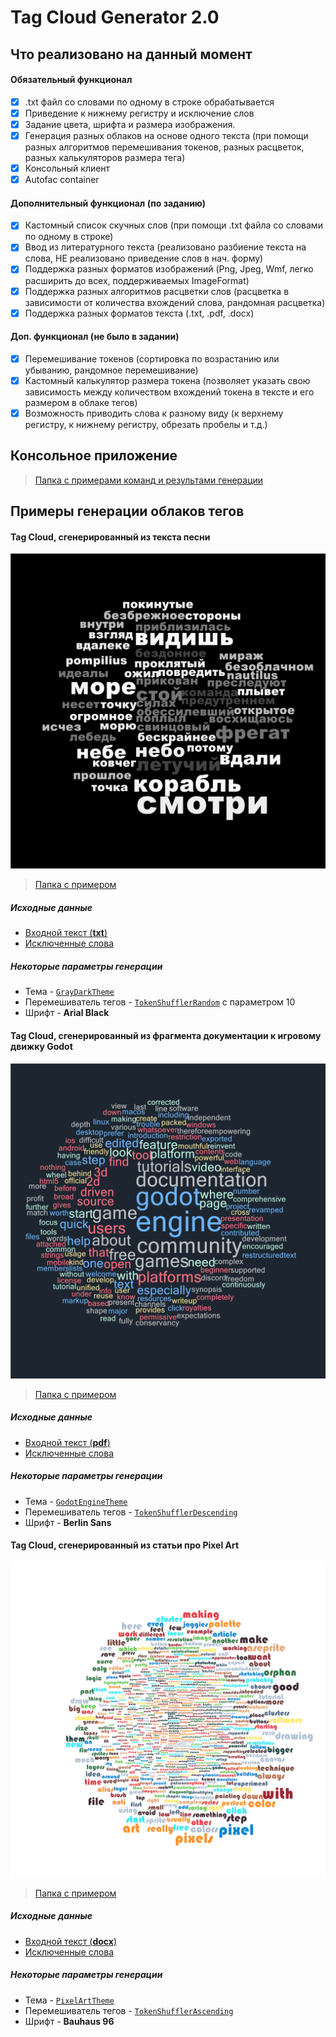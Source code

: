 # Tag Cloud Generator 2.0

## Что реализовано на данный момент

#### Обязательный функционал

- [x] .txt файл со словами по одному в строке обрабатывается
- [x] Приведение к нижнему регистру и исключение слов
- [x] Задание цвета, шрифта и размера изображения.
- [x] Генерация разных облаков на основе одного текста (при помощи разных алгоритмов перемешивания токенов, разных расцветок, разных калькуляторов размера тега)
- [x] Консольный клиент
- [x] Autofac container

#### Дополнительный функционал (по заданию)

- [x] Кастомный список скучных слов (при помощи .txt файла со словами по одному в строке)
- [x] Ввод из литературного текста (реализовано разбиение текста на слова, НЕ реализовано приведение слов в нач. форму)
- [x] Поддержка разных форматов изображений (Png, Jpeg, Wmf, легко расширить до всех, поддерживаемых ImageFormat)
- [x] Поддержка разных алгоритмов расцветки слов (расцветка в зависимости от количества вхождений слова, рандомная расцветка)
- [x] Поддержка разных форматов текста (.txt, .pdf, .docx)

#### Доп. функционал (не было в задании)

- [x] Перемешивание токенов (сортировка по возрастанию или убыванию, рандомное перемешивание)
- [x] Кастомный калькулятор размера токена (позволяет указать свою зависимость между количеством вхождений токена в тексте и его размером в облаке тегов)
- [x] Возможность приводить слова к разному виду (к верхнему регистру, к нижнему регистру, обрезать пробелы и т.д.)

## Консольное приложение

>[Папка с примерами команд и результами генерации](https://github.com/Sc222/di/tree/hometask/TagsCloud/Examples/Console%20app)


## Примеры генерации облаков тегов

#### Tag Cloud, сгенерированный из текста песни

![](https://raw.githubusercontent.com/Sc222/di/hometask/TagsCloud/Examples/Txt/result.png)
>[Папка с примером](https://github.com/Sc222/di/tree/hometask/TagsCloud/Examples/Txt)

##### Исходные данные

- [Входной текст (**txt**)](https://github.com/Sc222/di/blob/hometask/TagsCloud/Examples/Txt/song.txt)
- [Исключенные слова](https://github.com/Sc222/di/blob/hometask/TagsCloud/Examples/Txt/exclude.txt)


##### Некоторые параметры генерации

- Тема  - [`GrayDarkTheme`](https://github.com/Sc222/di/blob/hometask/TagsCloud/TagsCloudVisualization/Styling/Themes/GrayDarkTheme.cs) 
- Перемешиватель тегов - [`TokenShufflerRandom`](https://github.com/Sc222/di/blob/hometask/TagsCloud/TagsCloudTextProcessing/Shufflers/TokenShufflerRandom.cs) с параметром 10
- Шрифт - **Arial Black**

#### Tag Cloud, сгенерированный из фрагмента документации к игровому движку Godot

![](https://raw.githubusercontent.com/Sc222/di/hometask/TagsCloud/Examples/Pdf/result.png)

>[Папка с примером](https://github.com/Sc222/di/tree/hometask/TagsCloud/Examples/Pdf)

##### Исходные данные

- [Входной текст (**pdf**)](https://github.com/Sc222/di/blob/hometask/TagsCloud/Examples/Pdf/godot.pdf)
- [Исключенные слова](https://github.com/Sc222/di/blob/hometask/TagsCloud/Examples/Pdf/exclude.txt)
##### Некоторые параметры генерации

- Тема  - [`GodotEngineTheme`](https://github.com/Sc222/di/blob/hometask/TagsCloud/TagsCloudVisualization/Styling/Themes/GodotEngineTheme.cs) 
- Перемешиватель тегов - [`TokenShufflerDescending`](https://github.com/Sc222/di/blob/hometask/TagsCloud/TagsCloudTextProcessing/Shufflers/TokenShufflerDescending.cs)
- Шрифт - **Berlin Sans**

#### Tag Cloud, сгенерированный из статьи про Pixel Art

![](https://raw.githubusercontent.com/Sc222/di/hometask/TagsCloud/Examples/Docx/result.png)

>[Папка с примером](https://github.com/Sc222/di/tree/hometask/TagsCloud/Examples/Docx)

##### Исходные данные

- [Входной текст (**docx**)](https://github.com/Sc222/di/blob/hometask/TagsCloud/Examples/Docx/pixel%20art.docx)
- [Исключенные слова](https://github.com/Sc222/di/blob/hometask/TagsCloud/Examples/Docx/exclude.txt)

##### Некоторые параметры генерации

- Тема  - [`PixelArtTheme`](https://github.com/Sc222/di/blob/hometask/TagsCloud/TagsCloudVisualization/Styling/Themes/PixelArtTheme.cs) 
- Перемешиватель тегов - [`TokenShufflerAscending`](https://github.com/Sc222/di/blob/hometask/TagsCloud/TagsCloudTextProcessing/Shufflers/TokenShufflerAscending.cs)
- Шрифт - **Bauhaus 96**
